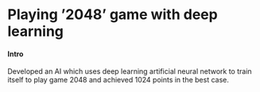 # Playing ’2048’ game with deep learning
#### Intro
Developed an AI which uses deep learning artificial neural network to train itself to play game 2048 and achieved 1024 points in the best case.
